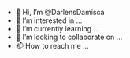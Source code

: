 - 👋 Hi, I’m @DarlensDamisca
- 👀 I’m interested in ...
- 🌱 I’m currently learning ...
- 💞️ I’m looking to collaborate on ...
- 📫 How to reach me ...

<!---
DarlensDamisca/DarlensDamisca is a ✨ special ✨ repository because its `README.md` (this file) appears on your GitHub profile.
You can click the Preview link to take a look at your changes.
--->
